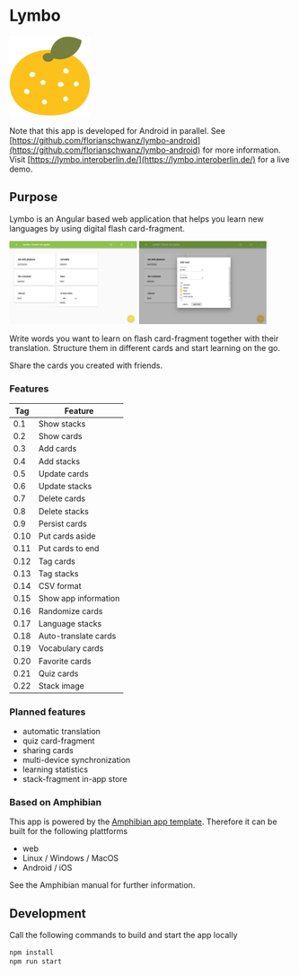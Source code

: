 # Lymbo

[![Lymbo logo](https://github.com/florianschwanz/lymbo-ng/blob/master/src/assets/logos/logo-144x144.png)](https://github.com/florianschwanz/lymbo-ng/blob/master/src/assets/logos/logo-144x144.png)

Note that this app is developed for Android in parallel. See [https://github.com/florianschwanz/lymbo-android](https://github.com/florianschwanz/lymbo-android) for more information.
Visit [https://lymbo.interoberlin.de/](https://lymbo.interoberlin.de/) for a live demo.

## Purpose

Lymbo is an Angular based web application that helps you learn new languages by using digital flash card-fragment.

<img src="https://github.com/florianschwanz/lymbo-ng/blob/master/doc/screenshots/01-overview.png" alt="Screenshot overview" height=45% width=45% /> <img src="https://github.com/florianschwanz/lymbo-ng/blob/master/doc/screenshots/04-add.png" alt="Screenshot add" height=45% width=45% />

Write words you want to learn on flash card-fragment together with their translation.
Structure them in different cards and start learning on the go.

Share the cards you created with friends.

### Features

| Tag       | Feature         |
| ------------- |-------------|
| 0.1 | Show stacks |
| 0.2 | Show cards |
| 0.3 | Add cards |
| 0.4 | Add stacks |
| 0.5 | Update cards |
| 0.6 | Update stacks |
| 0.7 | Delete cards |
| 0.8 | Delete stacks |
| 0.9 | Persist cards |
| 0.10 | Put cards aside |
| 0.11 | Put cards to end |
| 0.12 | Tag cards |
| 0.13 | Tag stacks |
| 0.14 | CSV format |
| 0.15 | Show app information |
| 0.16 | Randomize cards |
| 0.17 | Language stacks |
| 0.18 | Auto-translate cards |
| 0.19 | Vocabulary cards |
| 0.20 | Favorite cards |
| 0.21 | Quiz cards |
| 0.22 | Stack image |

### Planned features

* automatic translation
* quiz card-fragment
* sharing cards
* multi-device synchronization
* learning statistics
* stack-fragment in-app store

### Based on Amphibian

This app is powered by the [Amphibian app template](https://github.com/florianschwanz/amphibian).
Therefore it can be built for the following plattforms

* web
* Linux / Windows / MacOS
* Android / iOS

See the Amphibian manual for further information.

## Development

Call the following commands to build and start the app locally
```
npm install
npm run start
```
